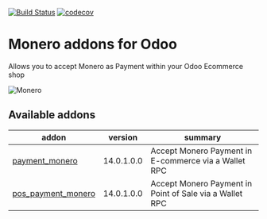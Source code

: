 [![Build Status](https://api.travis-ci.com/t-900-a/moneroodoo.svg?branch=main)](https://travis-ci.com/t-900-a/moneroodoo)
[![codecov](https://codecov.io/gh/t-900-a/moneroodoo/branch/main/graph/badge.svg?token=10S5GGNRHH)](https://codecov.io/gh/t-900-a/moneroodoo)
# Monero addons for Odoo

Allows you to accept Monero as Payment within your Odoo Ecommerce shop

![Monero](https://raw.githubusercontent.com/t-900-a/moneroodoo/dev/monero-rpc-odoo/static/src/img/logo.png)


Available addons
----------------
|  addon | version  | summary  |
|---|---|---|
|  [payment_monero](payment_monero/) |  14.0.1.0.0 |  Accept Monero Payment in E-commerce via a Wallet RPC |
|  [pos_payment_monero](pos_payment_monero/) |  14.0.1.0.0 |  Accept Monero Payment in Point of Sale via a Wallet RPC |
